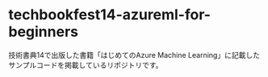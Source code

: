 # techbookfest14-azureml-for-beginners
技術書典14で出版した書籍「はじめてのAzure Machine Learning」に記載したサンプルコードを掲載しているリポジトリです。
